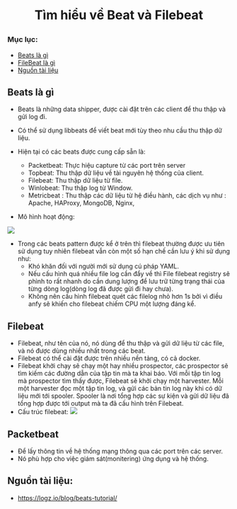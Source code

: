 # <p align=center> Tìm hiểu về Beat và Filebeat </p>

### Mục lục: 
- [Beats là gì](#beats)
- [FileBeat là gì](#filebeat)
- [Nguồn tài liệu](#source)

<a name="bests"></a>

## Beats là gì
- Beats là những data shipper, được cài đặt trên các client để thu thập và gửi log đi.
- Có thể sử dụng libbeats để viết beat mới tùy theo nhu cầu thu thập dữ liệu.
- Hiện tại có các beats được cung cấp sẵn là:
    - Packetbeat: Thực hiệu capture từ các port trên server
    - Topbeat: Thu thập dữ liệu về tài nguyên hệ thống của client.
    - Filebeat: Thu thập dữ liệu từ file.
    - Winlobeat: Thu thập log từ Window.
    - Metricbeat : Thu thập các dữ liệu từ hệ điều hành, các dịch vụ như : Apache, HAProxy, MongoDB, Nginx,

- Mô hình hoạt động:

![](https://i.imgur.com/xhKloNd.png)

- Trong các beats pattern được kể ở trên thì filebeat thường được ưu tiên sử dụng tuy nhiên filebeat vẫn còn một số hạn chế cần lưu ý khi sử dụng như:
    - Khó khăn đối với người mới sử dụng cú pháp YAML.
    - Nếu cấu hình quá nhiều file log cần đẩy về thì File filebeat registry sẽ phình to rất nhanh do cần dung lượng để lưu trữ từng trạng thái của từng dòng log(dòng log đã được gửi đi hay chưa).
    - Không nên cấu hình filebeat quét các filelog nhỏ hơn 1s bởi vì điều anfy sẽ khiến cho filebeat chiếm CPU một lượng đáng kể.

<a name=filebeat></a>

## Filebeat
- Filebeat, như tên của nó, nó dùng để thu thập và gửi dữ liệu từ các file, và nó được dùng nhiều nhất trong các beat.
- Filebeat có thể cài đặt được trên nhiều nền tảng, có cả docker.
- Filebeat khởi chạy sẽ chạy một hay nhiều prospector, các prospector sẽ tìm kiếm các đường dẫn của tập tin mà ta khai báo. Với mỗi tập tin log mà prospector tìm thấy được, Filebeat sẽ khởi chạy một harvester. Mỗi một harvester đọc một tập tin log, và gửi các bản tin log này khi có dữ liệu mới tới spooler. Spooler là nơi tổng hợp các sự kiện và gửi dữ liệu đã tổng hợp được tới output mà ta đã cấu hình trên Filebeat.
- Cấu trúc filebeat:
![](https://i.imgur.com/Gglg96k.png)


<a name=packetbeat>

## Packetbeat
- Để lấy thông tin về hệ thống mạng thông qua các port trên các server.
- Nó phù hợp cho việc giám sát(monitering) ứng dụng và hệ thống.






<a name=source></a>

## Nguồn tài liệu:
- https://logz.io/blog/beats-tutorial/
